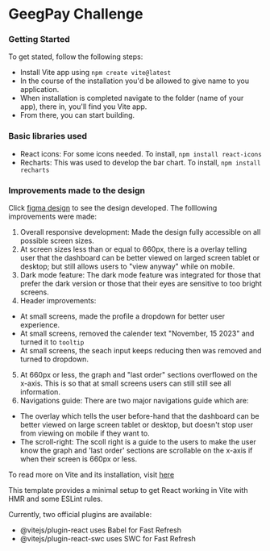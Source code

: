 # GeegPay Challenge

### Getting Started

To get stated, follow the following steps:

- Install Vite app using `npm create vite@latest`
- In the course of the installation you'd be allowed to give name to you application.
- When installation is completed navigate to the folder (name of your app), there in, you'll find you Vite app.
- From there, you can start building.

### Basic libraries used

- React icons: For some icons needed. To install, `npm install react-icons`
- Recharts: This was used to develop the bar chart. To install, `npm install recharts`

### Improvements made to the design

Click [figma design](https://www.figma.com/file/IvIZCBKMfmY3Qty0Gqx6S8/Analytics-Dashboard?node-id=1%3A3&mode=dev) to see the design developed. The folllowing improvements were made:

1. Overall responsive development: Made the design fully accessible on all possible screen sizes.
2. At screen sizes less than or equal to 660px, there is a overlay telling user that the dashboard can be better viewed on larged screen tablet or desktop; but still allows users to "view anyway" while on mobile.
3. Dark mode feature: The dark mode feature was integrated for those that prefer the dark version or those that their eyes are sensitive to too bright screens.
4. Header improvements:

- At small screens, made the profile a dropdown for better user experience.
- At small screens, removed the calender text "November, 15 2023" and turned it to `tooltip`
- At small screens, the seach input keeps reducing then was removed and turned to dropdown.

5. At 660px or less, the graph and "last order" sections overflowed on the x-axis. This is so that at small screens users can still still see all information.
6. Navigations guide: There are two major navigations guide which are:

- The overlay which tells the user before-hand that the dashboard can be better viewed on large screen tablet or desktop, but doesn't stop user from viewing on mobile if they want to.
- The scroll-right: The scoll right is a guide to the users to make the user know the graph and 'last order' sections are scrollable on the x-axis if when their screen is 660px or less.

To read more on Vite and its installation, visit [here](https://vitejs.dev/)

This template provides a minimal setup to get React working in Vite with HMR and some ESLint rules.

Currently, two official plugins are available:

- @vitejs/plugin-react uses Babel for Fast Refresh
- @vitejs/plugin-react-swc uses SWC for Fast Refresh
